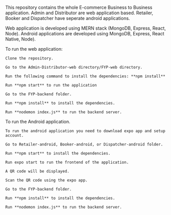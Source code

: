 This repository contains the whole E-commerce Business to Business application.
Admin and Distributor are web application based.
Retailer, Booker and Dispatcher have seperate android applications.

Web application is developed using MERN stack (MongoDB, Express, React, Node).
Android applications are developed using MongoDB, Express, React Native, Node).

To run the web application:
	
	Clone the repository.
 
 	Go to the Admin-Distributor-web directory/FYP-web directory.
 
   	Run the following command to install the dependencies: **npm install**
   	
	Run **npm start** to run the application
    	
	Go to the FYP-backend folder.
     	
	Run **npm install** to install the dependencies.
      	
	Run **nodemon index.js** to run the backend server.

To run the Android application. 
	
 	To run the android application you need to download expo app and setup account.
 	
  	Go to Retailer-android, Booker-android, or Dispatcher-android folder.
  	
   	Run **npm start** to install the dependencies.
   	
	Run expo start to run the frontend of the application.
    	
	A QR code will be displayed.
     	
	Scan the QR code using the expo app.
      	
	Go to the FYP-backend folder.
     	
	Run **npm install** to install the dependencies.
      	
	Run **nodemon index.js** to run the backend server.
